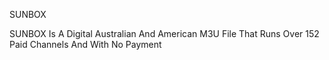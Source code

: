 SUNBOX

SUNBOX Is A Digital Australian And American
M3U File That Runs Over 152 Paid Channels And With No
Payment 
